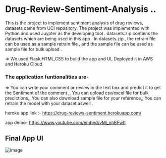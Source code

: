 # Drug-Review-Sentiment-Analysis ..

This is the project to implement sentiment analysis of drug reviews, datasets came from UCI repository.
The project was implemented with Python and used Juypter as the developing tool . datasets.zip contains the datasets which are being used in this app .
In datasets.zip , the retrain file can be used as a sample retrain file , and the sample file can be used as sample file for bulk upload . 

 => We used Flask,HTML,CSS to build the app and UI, Deployed it in AWS and Heroku Cloud.
 
 ### The application funtionalities are-
=> You can write your comment or review in the text box and predict it to get the Sentiment of the comment ,,
You can upload csv/excel file for bulk predictions,,
You can also download sample file for your reference,,
You can retrain the model with your dataset aswell .

heroku app link :- https://drug-reviews-sentiment.herokuapp.com/

app demo- https://www.youtube.com/embed/vMi_nhBFwtI

## Final App UI

![image](https://user-images.githubusercontent.com/62827309/91665709-46a0b800-eb15-11ea-85f0-b85351f6e269.png)
